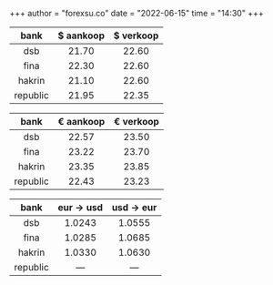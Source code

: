 +++
author = "forexsu.co"
date = "2022-06-15"
time = "14:30"
+++

bank|$ aankoop|$ verkoop
:-----:|:-----:|:-----:
dsb  |21.70|22.60
fina  |22.30|22.60
hakrin  |21.10|22.60
republic  |21.95|22.35

bank|€ aankoop|€ verkoop
:-----:|:-----:|:-----:
dsb  |22.57|23.50
fina  |23.22|23.70
hakrin  |23.35|23.85
republic  |22.43|23.23

bank|eur → usd|usd → eur
:-----:|:-----:|:-----:
dsb  |1.0243|1.0555
fina  |1.0285|1.0685
hakrin  |1.0330|1.0630
republic  |—|—
